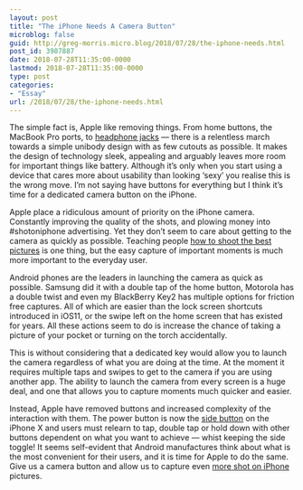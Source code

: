 ```yaml
---
layout: post
title: "The iPhone Needs A Camera Button"
microblog: false
guid: http://greg-morris.micro.blog/2018/07/28/the-iphone-needs.html
post_id: 3987887
date: 2018-07-28T11:35:00-0000
lastmod: 2018-07-28T11:35:00-0000
type: post
categories:
- "Essay"
url: /2018/07/28/the-iphone-needs.html
---
```

<!--kg-card-begin: html--><p><!--kg-card-begin: markdown--></p>
<p>The simple fact is, Apple like removing things. From home buttons, the MacBook Pro ports, to <a title="headphone jacks" href="https://gr36.com/2017-08-27-iphone7-headphonejack/">headphone jacks</a> — there is a relentless march towards a simple unibody design with as few cutouts as possible. It makes the design of technology sleek, appealing and arguably leaves more room for important things like battery. Although it’s only when you start using a device that cares more about usability than looking ‘sexy’ you realise this is the wrong move. I’m not saying have buttons for everything but I think it’s time for a dedicated camera button on the iPhone.</p>
<p>Apple place a ridiculous amount of priority on the iPhone camera. Constantly improving the quality of the shots, and plowing money into #shotoniphone advertising. Yet they don’t seem to care about getting to the camera as quickly as possible. Teaching people <a title="how to shoot the best pictures" href="https://www.apple.com/uk/iphone/photography-how-to/">how to shoot the best pictures</a> is one thing, but the easy capture of important moments is much more important to the everyday user.</p>
<p>Android phones are the leaders in launching the camera as quick as possible. Samsung did it with a double tap of the home button, Motorola has a double twist and even my BlackBerry Key2 has multiple options for friction free captures. All of which are easier than the lock screen shortcuts introduced in iOS11, or the swipe left on the home screen that has existed for years. All these actions seem to do is increase the chance of taking a picture of your pocket or turning on the torch accidentally.</p>
<p>This is without considering that a dedicated key would allow you to launch the camera regardless of what you are doing at the time. At the moment it requires multiple taps and swipes to get to the camera if you are using another app. The ability to launch the camera from every screen is a huge deal, and one that allows you to capture moments much quicker and easier.</p>
<p>Instead, Apple have removed buttons and increased complexity of the interaction with them. The power button is now the <a title="side button" href="http://www.idownloadblog.com/2017/09/09/iphone-x-side-button/">side button</a> on the iPhone X and users must relearn to tap, double tap or hold down with other buttons dependent on what you want to achieve — whist keeping the side toggle! It seems self-evident that Android manufactures think about what is the most convenient for their users, and it is time for Apple to do the same. Give us a camera button and allow us to capture even <a title="more shot on iPhone" href="https://9to5mac.com/2018/02/25/shot-on-iphone-x-first-dance/">more shot on iPhone</a> pictures.</p>
<p><!--kg-card-end: markdown--></p>
<!--kg-card-end: html-->
